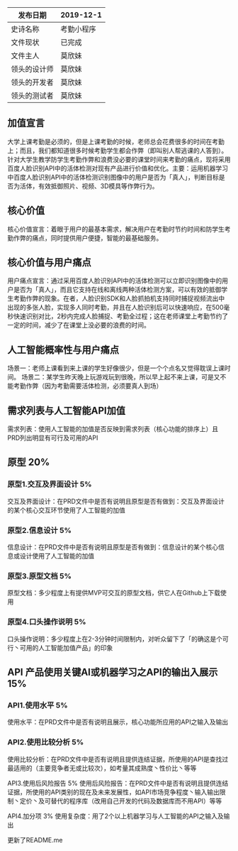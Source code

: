 

发布日期    | 2019-12-1 
---------|------
史诗名称     | 考勤小程序 
文件现状     | 已完成 
文件主人     | 莫欣妹 
领头的设计师 | 莫欣妹 
领头的开发者 | 莫欣妹  
领头的测试者 | 莫欣妹  


## 加值宣言

大学上课考勤是必须的，但是上课考勤的时候，老师总会花费很多的时间在考勤上；而且，我们都知道很多时候考勤学生都会作弊（即叫别人帮逃课的人答到）。针对大学生教学防学生考勤作弊和浪费没必要的课堂时间来考勤的痛点，现将采用百度人脸识别API中的活体检测对现有产品进行价值和优化。主要：运用机器学习中百度人脸识别API中的活体检测识别图像中的用户是否为「真人」，判断目标是否为活体，有效抵御照片、视频、3D模具等作弊行为。

## 核心价值

核心价值宣言：着眼于用户的最基本需求，解决用户在考勤时节约时间和防学生考勤作弊的痛点，同时提供用户便捷，智能的最基础服务。

## 核心价值与用户痛点

用户痛点宣言：通过采用百度人脸识别API中的活体检测可以立即识别图像中的用户是否为「真人」，而且它支持在线和离线两种活体检测方案，可以有效的抵御学生考勤作弊的现象。在者，人脸识别SDK和人脸抓拍机支持同时捕捉视频流出中出现的多张人脸，实现多人同时考勤，并且在人脸识别后可以快速响应，在500毫秒快速识别对比，2秒内完成人脸捕捉、考勤全过程；这在老师课堂上考勤节约了一定的时间，减少了在课堂上没必要的浪费的时间。

## 人工智能概率性与用户痛点

场景一：老师上课看到来上课的学生好像很少，但是一个个点名又觉得耽误上课时间。
场景二：某学生昨天晚上玩游戏玩到很晚，所以早上起不来上课，可是又不能考勤作弊（因为考勤需要活体检测，必须要真人到场）

## 需求列表与人工智能API加值

需求列表：使用人工智能的加值是否反映到需求列表（核心功能的排序上）且PRD列出明显有可行及可用的API

## 原型 20%
### 原型1.交互及界面设计 5%

交互及界面设计：在PRD文件中是否有说明且原型是否有做到：交互及界面设计的某个核心交互环节使用了人工智能的加值

### 原型2.信息设计 5%

信息设计：在PRD文件中是否有说明且原型是否有做到：信息设计的某个核心信息或设计使用了人工智能的加值

### 原型3.原型文档 5%

原型文档：多少程度上有提供MVP可交互的原型文档，供它人在Github上下载使用

### 原型4.口头操作说明 5%

口头操作说明：多少程度上在2-3分钟时间限制内，对听众留下了「的确这是个可行丶可用的人工智能加值产品」的印象

## API 产品使用关键AI或机器学习之API的输出入展示 15%

### API1.使用水平 5%

使用水平：在PRD文件中是否有说明且展示，核心功能所应用的API之输入及输出

### API2.使用比较分析 5%

使用比较分析：在PRD文件中是否有说明且提供连结证据，所使用的API是查找过最适用的（主要竞争者无或比较次），如考量其成熟度丶性价比丶等等

API3.使用后风险报告 5%
使用后风险报告：在PRD文件中是否有说明且提供连结证据，所使用的API类别的现在及未来发展性，如API市场竞争程度丶输入输出限制丶定价丶及可替代的程序库（改用自己开发的代码及数据库而不用API）等等

API4.加分项 3%
使用复杂度：用了2个以上机器学习与人工智能的API之输入及输出


更新了README.me
